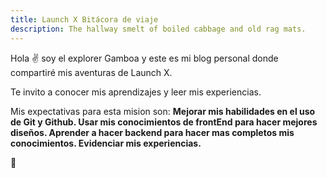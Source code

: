 ```yaml
---
title: Launch X Bitácora de viaje
description: The hallway smelt of boiled cabbage and old rag mats.
---
```


Hola ✌️  soy el explorer Gamboa y este es mi blog personal donde compartiré mis aventuras de Launch X.

Te invito a conocer mis aprendizajes y leer mis experiencias.

Mis expectativas para esta mision son:
 **Mejorar mis habilidades en el uso de Git y Github.
 Usar mis conocimientos de frontEnd para hacer mejores diseños.
 Aprender a hacer backend para hacer mas completos mis conocimientos.
 Evidenciar mis experiencias.**
 

🚀
